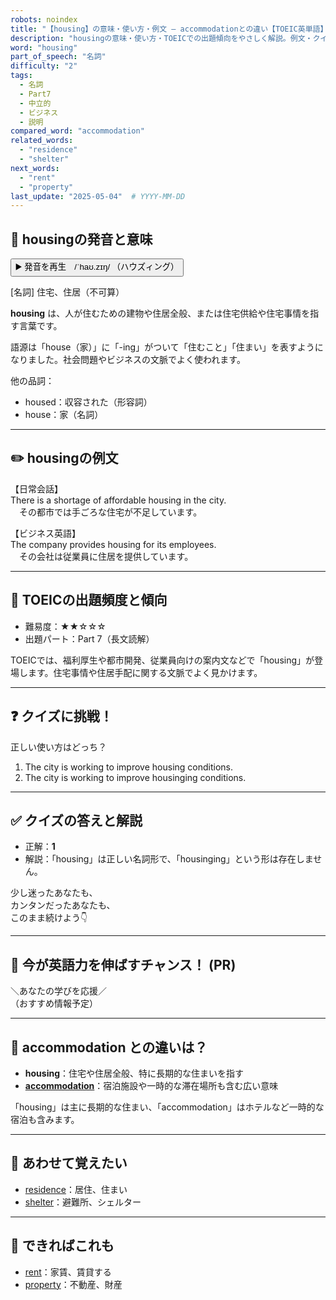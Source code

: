 ```yaml
---
robots: noindex
title: "【housing】の意味・使い方・例文 ― accommodationとの違い【TOEIC英単語】"
description: "housingの意味・使い方・TOEICでの出題傾向をやさしく解説。例文・クイズ付きでaccommodationとの違いもわかりやすく学べます。"
word: "housing"
part_of_speech: "名詞"
difficulty: "2"
tags:
  - 名詞
  - Part7
  - 中立的
  - ビジネス
  - 説明
compared_word: "accommodation"
related_words:
  - "residence"
  - "shelter"
next_words:
  - "rent"
  - "property"
last_update: "2025-05-04"  # YYYY-MM-DD
---
```


## 🔰 housingの発音と意味

<button class="play-audio" onclick="playTTS('housing')">
  <span class="play-audio-main">
    ▶️ 発音を再生　/ˈhaʊ.zɪŋ/
  </span>
  <span class="play-audio-sub">
    （ハウズィング）
  </span>
</button>

[名詞] 住宅、住居（不可算）

**housing** は、人が住むための建物や住居全般、または住宅供給や住宅事情を指す言葉です。

語源は「house（家）」に「-ing」がついて「住むこと」「住まい」を表すようになりました。社会問題やビジネスの文脈でよく使われます。

他の品詞：  
- housed：収容された（形容詞）
- house：家（名詞）

---

## ✏️ housingの例文

【日常会話】  
There is a shortage of affordable housing in the city.  
　その都市では手ごろな住宅が不足しています。

【ビジネス英語】  
The company provides housing for its employees.  
　その会社は従業員に住居を提供しています。

---

## 🎯 TOEICの出題頻度と傾向

- 難易度：★★☆☆☆
- 出題パート：Part 7（長文読解）

TOEICでは、福利厚生や都市開発、従業員向けの案内文などで「housing」が登場します。住宅事情や住居手配に関する文脈でよく見かけます。

---

## ❓ クイズに挑戦！

正しい使い方はどっち？

1. The city is working to improve housing conditions.  
2. The city is working to improve housinging conditions.

---

## ✅ クイズの答えと解説

- 正解：**1**
- 解説：「housing」は正しい名詞形で、「housinging」という形は存在しません。

少し迷ったあなたも、  
カンタンだったあなたも、  
このまま続けよう👇️

---

## 🚀 今が英語力を伸ばすチャンス！ (PR)

<div class="info-center">
＼あなたの学びを応援／<br>  
（おすすめ情報予定）
</div>

---

## 🤔  accommodation との違いは？

- **housing**：住宅や住居全般、特に長期的な住まいを指す
- **[accommodation](/word/accommodation)**：宿泊施設や一時的な滞在場所も含む広い意味

「housing」は主に長期的な住まい、「accommodation」はホテルなど一時的な宿泊も含みます。

---

## 🧩 あわせて覚えたい

- [residence](/word/residence)：居住、住まい
- [shelter](/word/shelter)：避難所、シェルター

---

## 📖 できればこれも

- [rent](/word/rent)：家賃、賃貸する
- [property](/word/property)：不動産、財産

<!-- cvid: aid00_bid37 -->
